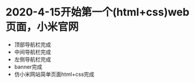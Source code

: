 # 2020-4-15开始第一个(html+css)web页面，小米官网

- 顶部导航栏完成
- 中间导航栏完成
- 左侧导航栏完成
- banner完成
- 仿小米网站简单页面html+css完成

